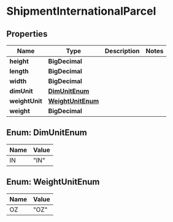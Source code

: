 

# ShipmentInternationalParcel


## Properties

| Name | Type | Description | Notes |
|------------ | ------------- | ------------- | -------------|
|**height** | **BigDecimal** |  |  |
|**length** | **BigDecimal** |  |  |
|**width** | **BigDecimal** |  |  |
|**dimUnit** | [**DimUnitEnum**](#DimUnitEnum) |  |  |
|**weightUnit** | [**WeightUnitEnum**](#WeightUnitEnum) |  |  |
|**weight** | **BigDecimal** |  |  |



## Enum: DimUnitEnum

| Name | Value |
|---- | -----|
| IN | &quot;IN&quot; |



## Enum: WeightUnitEnum

| Name | Value |
|---- | -----|
| OZ | &quot;OZ&quot; |



